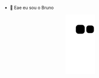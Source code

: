 - 👋 Eae eu sou o Bruno
<!---
BrunoAlves10/BrunoAlves10 is a ✨ special ✨ repository because its `README.md` (this file) appears on your GitHub profile.
You can click the Preview link to take a look at your changes.
--->

<div align="center"> 
  
 
![Snake animation](https://github.com/19loren/19loren/blob/output/github-contribution-grid-snake.svg)
 
</div>
